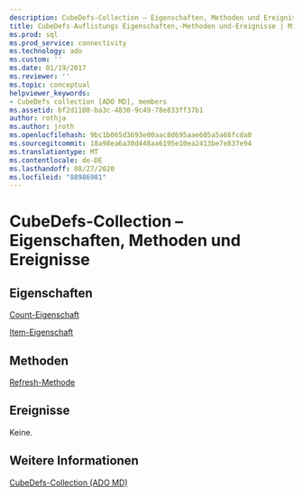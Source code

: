 ```yaml
---
description: CubeDefs-Collection – Eigenschaften, Methoden und Ereignisse
title: CubeDefs-Auflistungs Eigenschaften,-Methoden und-Ereignisse | Microsoft-Dokumentation
ms.prod: sql
ms.prod_service: connectivity
ms.technology: ado
ms.custom: ''
ms.date: 01/19/2017
ms.reviewer: ''
ms.topic: conceptual
helpviewer_keywords:
- CubeDefs collection [ADO MD], members
ms.assetid: bf2d1108-ba3c-4830-9c49-78e833ff37b1
author: rothja
ms.author: jroth
ms.openlocfilehash: 9bc1b065d3693e00aac8d695aae605a5a68fcda0
ms.sourcegitcommit: 18a98ea6a30d448aa6195e10ea2413be7e837e94
ms.translationtype: MT
ms.contentlocale: de-DE
ms.lasthandoff: 08/27/2020
ms.locfileid: "88986981"
---
```

# <a name="cubedefs-collection-properties-methods-and-events"></a>CubeDefs-Collection – Eigenschaften, Methoden und Ereignisse
## <a name="properties"></a>Eigenschaften  
 [Count-Eigenschaft](../ado-api/count-property-ado.md)  
  
 [Item-Eigenschaft](../ado-api/item-property-ado.md)  
  
## <a name="methods"></a>Methoden  
 [Refresh-Methode](../ado-api/refresh-method-ado.md)  
  
## <a name="events"></a>Ereignisse  
 Keine.  
  
## <a name="see-also"></a>Weitere Informationen  
 [CubeDefs-Collection (ADO MD)](./cubedefs-collection-ado-md.md)